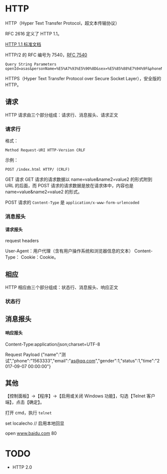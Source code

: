 # HTTP

HTTP（Hyper Text Transfer Protocol，超文本传输协议）


RFC 2616 定义了 HTTP 1.1。

[HTTP 1.1 标准文档](http://www.ietf.org/rfc/rfc2616.txt)

HTTP/2 的 RFC 编号为 7540，[RFC 7540](http://www.ietf.org/rfc/rfc7540.txt)


```text
Query String Parameters
openId=asas&personName=%E5%A7%93%E5%90%8D&sex=%E5%85%88%E7%94%9F&phoneNum=1256&detailAddress=XX%E5%B8%82XX%E5%8C%BAXX%E8%B7%AFXX%E5%B9%BF%E5%9C%BAXX%E5%AE%A4&houseNumberInformation=%E9%97%A8%E7%89%8C%E4%BF%A1%E6%81%AF&isContain=true
```

HTTPS（Hyper Text Transfer Protocol over Secure Socket Layer），安全版的 HTTP。


## 请求

HTTP 请求由三个部分组成：请求行、消息报头、请求正文

### 请求行

格式：

```text
Method Request-URI HTTP-Version CRLF
```

示例：

```text
POST /index.html HTTP/ (CRLF)
```

GET 请求
GET 请求的请求数据以 name=value&name2=value2 的形式附到 URL 的后面，而 POST 请求的请求数据是放在请求体中，内容也是 name=value&name2=value2 的形式。

POST 请求的 `Content-Type` 是 `application/x-www-form-urlencoded`


### 消息报头

#### 请求报头

request headers

User-Agent：用户代理（含有用户操作系统和浏览器信息的文本）
Content-Type：
Cookie：Cookie。

## 相应

HTTP 相应由三个部分组成：状态行、消息报头、响应正文

### 状态行

## 消息报头

#### 响应报头




Content-Type:application/json;charset=UTF-8

Request Payload
{"name":"测试","phone":"1563333","email":"as@qq.com","gender":1,"status":1,"time":"2017-09-07  00:00:00"}


## 其他

【控制面板】->【程序】->【启用或关闭 Windows 功能】，勾选【Telnet 客户端】，点击【确定】。

打开 cmd，执行 `telnet`

set localecho // 启用本地回显

open www.baidu.com 80

# TODO

* HTTP 2.0

